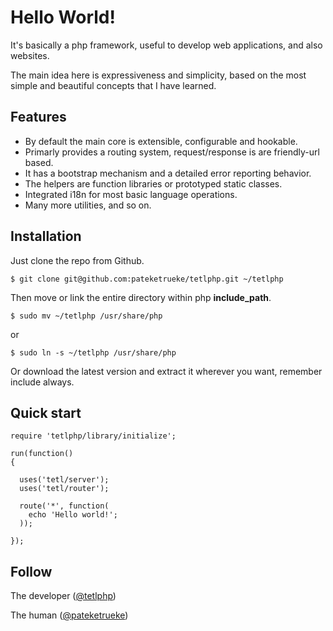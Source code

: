 Hello World!
===========

It's basically a php framework, useful to develop web applications, and also websites.

The main idea here is expressiveness and simplicity, based on the most simple and beautiful concepts that I have learned.


Features
--------

  * By default the main core is extensible, configurable and hookable.
  * Primarly provides a routing system, request/response is are friendly-url based.
  * It has a bootstrap mechanism and a detailed error reporting behavior.
  * The helpers are function libraries or prototyped static classes.
  * Integrated i18n for most basic language operations.
  * Many more utilities, and so on.

  
Installation
------------

Just clone the repo from Github.

    $ git clone git@github.com:pateketrueke/tetlphp.git ~/tetlphp
  
Then move or link the entire directory within php **include_path**.

    $ sudo mv ~/tetlphp /usr/share/php 

or

    $ sudo ln -s ~/tetlphp /usr/share/php
    
Or download the latest version and extract it wherever you want, remember include always.

Quick start
-----------

    require 'tetlphp/library/initialize';
  
    run(function()
    {
    
      uses('tetl/server');
      uses('tetl/router');
    
      route('*', function(
        echo 'Hello world!';
      ));
    
    });
  

Follow
------

The developer ([@tetlphp](http://twitter.com/tetlphp))

The human ([@pateketrueke](http://twitter.com/pateketrueke))
